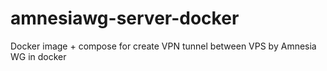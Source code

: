 # amnesiawg-server-docker
Docker image + compose for create VPN tunnel between VPS by Amnesia WG in docker
